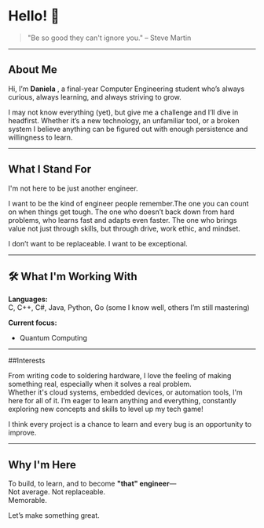 # Hello! 👋

> "Be so good they can't ignore you." – Steve Martin

---

##  About Me

Hi, I’m **Daniela** , a final-year Computer Engineering student who’s always curious, always learning, and always striving to grow.

I may not know everything (yet), but give me a challenge and I’ll dive in headfirst. Whether it’s a new technology, an unfamiliar tool, or a broken system I believe anything can be figured out with enough persistence and willingness to learn.

---

##  What I Stand For

I'm not here to be just another engineer.

I want to be the kind of engineer people remember.The one you can count on when things get tough. The one who doesn’t back down from hard problems, who learns fast and adapts even faster. The one who brings value not just through skills, but through drive, work ethic, and mindset.

I don’t want to be replaceable. I want to be exceptional.

---

## 🛠 What I'm Working With

**Languages:**  
C, C++, C#, Java, Python, Go (some I know well, others I’m still mastering)

**Current focus:**   
- Quantum Computing

---

##Interests

From writing code to soldering hardware, I love the feeling of making something real, especially when it solves a real problem.  
Whether it's cloud systems, embedded devices, or automation tools, I'm here for all of it. I’m eager to learn anything and everything, constantly exploring new concepts and skills to level up my tech game!

I think every project is a chance to learn and every bug is an opportunity to improve.

---

##  Why I'm Here

To build, to learn, and to become **"that" engineer**—  
Not average. Not replaceable.  
Memorable.

Let’s make something great.
